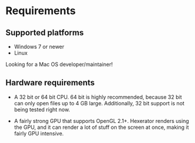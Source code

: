 # Requirements

## Supported platforms

- Windows 7 or newer
- Linux

Looking for a Mac OS developer/maintainer!

## Hardware requirements

- A 32 bit or 64 bit CPU.
  64 bit is highly recommended, because 32 bit can only open files up to 4 GB large.
  Additionally, 32 bit support is not being tested right now.

- A fairly strong GPU that supports OpenGL 2.1+.
  Hexerator renders using the GPU, and it can render a lot of stuff on the screen at once,
  making it fairly GPU intensive.
